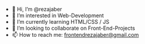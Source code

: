 - 👋 Hi, I’m @rezajaber
- 👀 I’m interested in Web-Development
- 🌱 I’m currently learning HTML/CSS / JS
- 💞️ I’m looking to collaborate on Front-End-Projects
- 📫 How to reach me: frontendrezajaber@gmail.com

<!---
rezajaber/rezajaber is a ✨ special ✨ repository because its `README.md` (this file) appears on your GitHub profile.
You can click the Preview link to take a look at your changes.
--->
